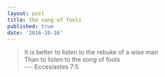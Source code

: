 ```yaml
---
layout: post
title: the song of fools
published: true
date: '2016-10-16'
---
```

> It is better to listen to the rebuke of a wise man  
> Than to listen to the song of fools  
> --- Eccesiastes 7:5

